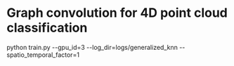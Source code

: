 # Graph convolution for 4D point cloud classification

python train.py --gpu_id=3 --log_dir=logs/generalized_knn --spatio_temporal_factor=1